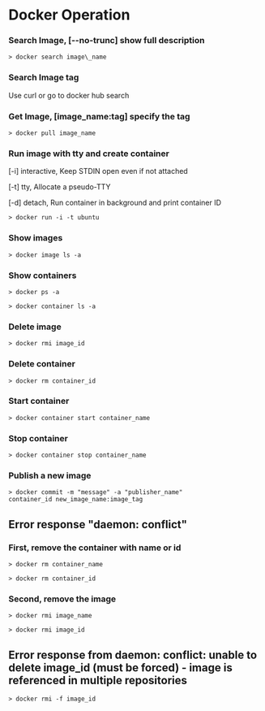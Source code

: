 # Docker Operation

### Search Image, [--no-trunc] show full description

```
> docker search image\_name
```

### Search Image tag

Use curl or go to docker hub search

### Get Image, [image_name:tag] specify the tag 

```
> docker pull image_name
```

### Run image with tty and create container

[-i] interactive, Keep STDIN open even if not attached

[-t] tty, Allocate a pseudo-TTY

[-d] detach, Run container in background and print container ID

```
> docker run -i -t ubuntu
```

### Show images

```
> docker image ls -a
```

### Show containers

```
> docker ps -a

> docker container ls -a
```

### Delete image

```
> docker rmi image_id
```

### Delete container

```
> docker rm container_id
```

### Start container

```
> docker container start container_name
```

### Stop container

```
> docker container stop container_name
```

### Publish a new image

```
> docker commit -m "message" -a "publisher_name" 
container_id new_image_name:image_tag
```

## Error response "daemon: conflict"

### First, remove the container with name or id

```
> docker rm container_name

> docker rm container_id
```

### Second, remove the image

```
> docker rmi image_name

> docker rmi image_id
```

## Error response from daemon: conflict: unable to delete image_id (must be forced) - image is referenced in multiple repositories

```
> docker rmi -f image_id
```